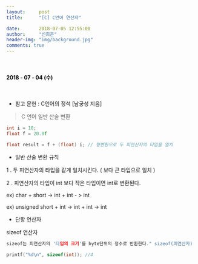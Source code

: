 ```yaml
---
layout:     post
title:      "[C] C언어 연산자"

date:       2018-07-05 12:55:00
author:     "신희준"
header-img: "img/background.jpg"
comments: true
---
```


<head>
 <meta property="og:type" content="오라클 인덱스">
 <meta property="og:title" content="오라클 인덱스">
 <meta property="og:description" content="오라클 인덱스">
 <meta property="og:url" content="http://shj7242.github.io/2018/06/21/ORACLE/">

 <meta name="twitter:card" content="오라클 인덱스">
  <meta name="twitter:title" content="오라클 인덱스">
  <meta name="twitter:description" content="오라클 인덱스">
  <meta name="FACEBOOK:domain" content="http://shj7242.github.io/2018/06/21/ORACLE/">
  <meta name="facebook:card" content="오라클 인덱스">
   <meta name="facebook:title" content="오라클 인덱스">
   <meta name="facebook:description" content="오라클 인덱스">
   <meta name="facebook:domain" content="http://shj7242.github.io/2018/06/21/ORACLE/">


 </head>

<br>
<H4 style ="font-weight:bold; color:black;"> </H4>

<H4 style ="font-weight:bold; color : black">2018 - 07 - 04 (수)</H4>
<br>

* 참고 문헌 : C언어의 정석 [남궁성 지음]

> C 언어 일반 산술 변환

~~~C
int i = 10;
float f = 20.0f

float result = f + (float) i; // 형변환으로 두 피연산자의 타입을 일치
~~~


* 일반 산술 변환 규칙

1 . 두 피연산자의 타입을 같게 일치시킨다. ( 보다 큰 타입으로 일치 )


2 . 피연산자의 타입이 int 보다 작은 타입이면 int로 변환된다.


ex) char + short -> int + int - > int

ex) unsigned short + int -> int + int -> int



* 단항 연산자

sizeof 연산자

~~~c
sizeof는 피연산자의 '타입의 크기'를 byte단위의 정수로 반환한다." sizeof(피연산자)
~~~

~~~c
printf("%d\n", sizeof(int)); //4 
~~~